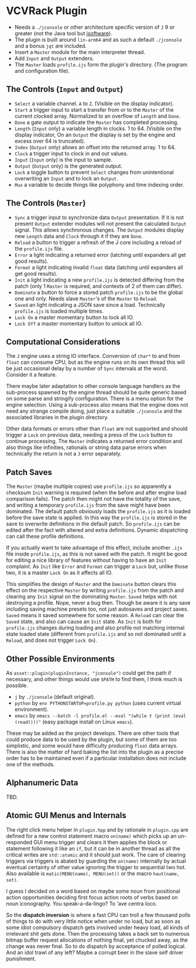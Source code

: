 # VCVRack Plugin
  * Needs a `./jconsole` or other architecture specific version of `J` 9 or greater (not the Java tool but [jsoftware](https://github.com/jsoftware/jsource)).
  * The plugin is built around `lin-arm64` and as such a default `./jconsole` and a bonus `jqt` are included.
  * Insert a `Master` module for the main interpreter thread.
  * Add `Input` and `Output` extenders.
  * The `Master` loads `profile.ijs` form the plugin's directory. (The program and configuration file).
  
## The Controls (`Input` and `Output`)
  * `Select` a variable channel. `A` to `Z`. (Visible on the display indicator).
  * `Start` a trigger input to start a transfer from or to the `Master` of the current clocked array. Normalized to an overflow of `Length` and `Done`.
  * `Done` a gate output to indicate the `Master` has completed processing.
  * `Length` (`Input` only) a variable length in clocks. 1 to 64. (Visible on the display indicator, On an `Output` the display is set by the engine and excess over 64 is truncated).
  * `Index` (`Output` only) allows an offset into the returned array. 1 to 64.
  * `Clock` a trigger input to clock in and out values.
  * `Input` (`Input` only) is the input to sample.
  * `Output` (`Output` only) is the generated output.
  * `Lock` a toggle button to prevent `Select` changes from unintentional overwriting an `Input` and to lock an `Output`.
  * `Mux` a variable to decide things like polyphony and time indexing order.
  
## The Controls (`Master`)
  * `Sync` a trigger input to synchronize data `Output` presentation. If it is not present `Output` extender modules will not present the calculated `Output` signal. This allows synchronous changes. The `Output` modules display new `Length` data and `Clock` through it if they are `Done`.
  * `Reload` a button to trigger a refresh of the J core including a reload of the `profile.ijs` file.
  * `Error` a light indicating a returned error (latching until expanders all get good results).
  * `Format` a light indicating invalid `float` data (latching until expanders all get good results).
  * `Init` a light indicating a new `profile.ijs` is detected differing from the patch (only 1 `Master` is required, and contexts of 2 of them can differ).
  * `Dominate` a button to force a stored patch `profile.ijs` to be the global one and only. Needs slave `Master`'s of the `Master` to `Reload`.
  * `Saved` an light indicating a JSON save since a load. Technically `profile.ijs` is loaded multiple times.
  * `Lock On` a master momentary button to lock all IO.
  * `Lock Off` a master momentary button to unlock all IO.
  
## Computational Considerations
The `J` engine uses a string IO interface. Conversion of `char*` to and from `float` can consume CPU, but as the engine runs on its own thread this will be just occasional delay by a number of `Sync` intervals at the worst. Consider it a feature.

There maybe later adaptation to other console language handlers as the sub-process spawned by the engine thread should be quite generic based on some parse and stringify configuration. There is a menu option for the engine selection. Using a sub-process also means that the engine does not need any strange compile doing, just place a suitable `./jconsole` and the associated libraries in the plugin directory.  

Other data formats or errors other than `float` are not supported and should trigger a `Lock` on previous data, needing a press of the `Lock` button to continue processing. The `Master` indicates a returned error condition and also things like infinities, rationals or string data parse errors when technically the return is not a `J` error separately.

## Patch Saves
The `Master` (maybe multiple copies) use `profile.ijs` so apparently a checksum `Init` warning is required (when the before and after engine load comparison fails). The patch then might not have the totality of the save, and writing a temporary `profile.ijs` from the save might have been dominated. The default patch obviously loads the `profile.ijs` as it is loaded before the save state is applied. In this way the `profile.ijs` is stored in the save to overwrite definitions in the default patch. So `profile.ijs` can be edited after the fact with altered and extra definitions. Dynamic dispatching can call these profile definitions.

If you actually want to take advantage of this effect, include another `.ijs` file inside `profile.ijs`, as this is not saved with the patch. It might be good for editing a nice library of features without having to have an `Init` complaint. As `Init` like `Error` and `Format` can trigger a `Lock` but, unlike those two, it is a master `Lock On` as it affects all IO.

This simplifies the design of `Master` and the `Dominate` button clears this effect on the respective `Master` by writing `profile.ijs` from the patch and clearing any `Init` signal on the dominating `Master`. `Saved` helps with not destroying a profile. Nope, never a bug then. Though be aware it is any save including saving machine presets too, not just autosaves and project saves. `Saved` means it saved somewhere for some reason. A `Reload` can clear the `Saved` state, and also can cause an `Init` state. As `Init` is both for `profile.ijs` changes during loading and also profile not matching internal state loaded state (different from `profile.ijs` and so not dominated until a `Reload`, and does not trigger `Lock On`).

## Other Possible Environments
As `asset::plugin(pluginInstance, "jconsole")` could get the path if necessary, and other things would use `$PATH` to find them, I think much is possible.

  * `j` by `./jconsole` (default original).
  * `python` by `env PYTHONSTARTUP=profile.py python` (uses current virtual environment).
  * `emacs` by `emacs --batch -l profile.el --eval "(while t (print (eval (read))))"` (easy package install on Linux `emacs`).
  
These may be added as the project develops. There are other tools that could produce data to be used by the plugin, but some of them are too simplistic, and some would have difficulty producing `float` data arrays. There is also the matter of hard baking the list into the plugin as a precise order has to be maintained even if a particular installation does not include one of the methods.

## Alphanumeric Data
TBD.

## Atomic GUI Menus and Internals
The right click menu helper in `plugin.hpp` and by rationale in `plugin.cpp` are defined for a new control statement macro `on(name)` which picks up an un-responded GUI menu trigger and clears it then applies the block or statement following it like an `if`, but it can be in another thread as all the critical writes are `std::atomic` and it should just work. The care of clearing triggers via triggers is abated by guarding the `on(name)` internally by actual eventual certainty of other value ignoring the trigger to sequential two hot. Also available is `matic(MENU(name), MENU(set))` or the macro `haut(name, set)`.

I guess I decided on a word based on maybe some noun from positional action opportunities deciding first focus action roots of verbs based on noun iconography. You speak-a-da-lingo? To 'ave centra loco.

So the **dispatch inversion** is where a fast CPU can troll a few thousand polls of things to do with very little notice when under no load, but as soon as some idiot compulsory dispatch gets involved under heavy load, all kinds of irrelevant shit gets done. Then the processing takes a back set to numerous bitmap buffer request allocations of nothing final, yet chucked away, as the change was never final. So to do dispatch by acceptance of polled logical. And an idol trawl of any left? Maybe a corrupt beer in the slave self driver punishment.